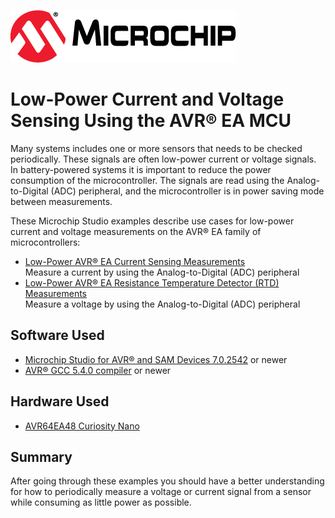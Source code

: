 <!-- Please do not change this logo with link -->
[![MCHP](images/microchip.png)](https://www.microchip.com)
# Low-Power Current and Voltage Sensing Using the AVR® EA MCU

<!-- This is where the introduction to the example goes, including mentioning the peripherals used -->
Many systems includes one or more sensors that needs to be checked periodically. These signals are often low-power current or voltage signals. In battery-powered systems it is important to reduce the power consumption of the microcontroller. The signals are read using the Analog-to-Digital (ADC) peripheral, and the microcontroller is in power saving mode between measurements.

These Microchip Studio examples describe use cases for low-power current and voltage measurements on the AVR® EA family of microcontrollers:

* [Low-Power AVR® EA Current Sensing Measurements](https://bitbucket.microchip.com/projects/EBE/repos/avr64ea48-lp-voltage-current-meas-studio/browse/analog-current-sensing?at=refs%2Fheads%2Ffeature%2Finit)  
Measure a current by using the Analog-to-Digital (ADC) peripheral
* [Low-Power AVR® EA Resistance Temperature Detector (RTD) Measurements](https://bitbucket.microchip.com/projects/EBE/repos/avr64ea48-lp-voltage-current-meas-studio/browse/analog-voltage-sensing?at=refs%2Fheads%2Ffeature%2Finit)  
Measure a voltage by using the Analog-to-Digital (ADC) peripheral

## Software Used

<!-- All software used in this example must be listed here. Use unbreakable links!
     - MPLAB® X IDE 5.30 or newer [(microchip.com/mplab/mplab-x-ide)](http://www.microchip.com/mplab/mplab-x-ide)
     - MPLAB® XC8 2.10 or a newer compiler [(microchip.com/mplab/compilers)](http://www.microchip.com/mplab/compilers)
     - MPLAB® Code Configurator (MCC) 3.95.0 or newer [(microchip.com/mplab/mplab-code-configurator)](https://www.microchip.com/mplab/mplab-code-configurator)
     - MPLAB® Code Configurator (MCC) Device Libraries PIC10 / PIC12 / PIC16 / PIC18 MCUs [(microchip.com/mplab/mplab-code-configurator)](https://www.microchip.com/mplab/mplab-code-configurator)
     - Microchip PIC18F-Q Series Device Support (1.4.109) or newer [(packs.download.microchip.com/)](https://packs.download.microchip.com/) -->

* [Microchip Studio for AVR® and SAM Devices 7.0.2542](https://www.microchip.com/en-us/development-tools-tools-and-software/microchip-studio-for-avr-and-sam-devices?utm_source=GitHub&utm_medium=TextLink&utm_campaign=MCU8_MMTCha_MPAE_Examples&utm_content=avr64ea48-lp-voltage-current-meas-studio-github) or newer
* [AVR® GCC 5.4.0 compiler](https://www.microchip.com/en-us/development-tools-tools-and-software/gcc-compilers-avr-and-arm?utm_source=GitHub&utm_medium=TextLink&utm_campaign=MCU8_MMTCha_MPAE_Examples&utm_content=avr64ea48-lp-voltage-current-meas-studio-github) or newer

## Hardware Used
* [AVR64EA48 Curiosity Nano](https://www.microchip.com/en-us/development-tool/EV66E56A)

## Summary
<!-- Summarize what the example has shown -->
After going through these examples you should have a better understanding for how to periodically measure a voltage or current signal from a sensor while consuming as little power as possible.
